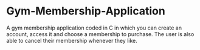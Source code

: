 # Gym-Membership-Application
A gym membership application coded in C in which you can create an account, access it and choose a membership to purchase. The user is also able to cancel their membership whenever they like.
